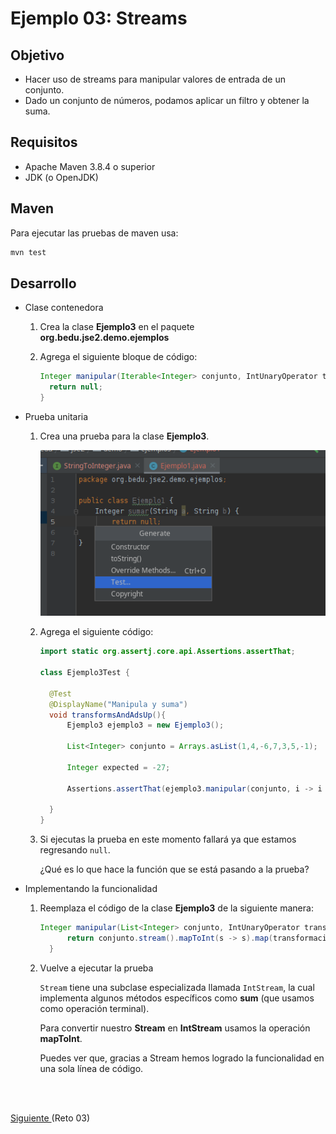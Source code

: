 # Ejemplo 03: Streams

## Objetivo

- Hacer uso de streams para manipular valores de entrada de un conjunto.
- Dado un conjunto de números, podamos aplicar un filtro y obtener la suma.

## Requisitos

- Apache Maven 3.8.4 o superior
- JDK (o OpenJDK)

## Maven

Para ejecutar las pruebas de maven usa:

```bash
mvn test
```

## Desarrollo

- Clase contenedora

  1. Crea la clase **Ejemplo3** en el paquete **org.bedu.jse2.demo.ejemplos**

  2. Agrega el siguiente bloque de código:

      ```java
      Integer manipular(Iterable<Integer> conjunto, IntUnaryOperator transformacion){
        return null;
      }
      ```

- Prueba unitaria

  1. Crea una prueba para la clase **Ejemplo3**.
    
      ![Crear prueba](img/figura01.png)
    
  2. Agrega el siguiente código:

      ```java
      import static org.assertj.core.api.Assertions.assertThat;

      class Ejemplo3Test {

        @Test
        @DisplayName("Manipula y suma")
        void transformsAndAdsUp(){
            Ejemplo3 ejemplo3 = new Ejemplo3();

            List<Integer> conjunto = Arrays.asList(1,4,-6,7,3,5,-1);

            Integer expected = -27;

            Assertions.assertThat(ejemplo3.manipular(conjunto, i -> i < 0 ? i:-i)).isEqualTo(expected);

        }
      }
      ```

  3. Si ejecutas la prueba en este momento fallará ya que estamos regresando `null`.

      ¿Qué es lo que hace la función que se está pasando a la prueba?


- Implementando la funcionalidad 

  1. Reemplaza el código de la clase **Ejemplo3** de la siguiente manera:
  
      ```java
      Integer manipular(List<Integer> conjunto, IntUnaryOperator transformacion){
            return conjunto.stream().mapToInt(s -> s).map(transformacion).sum();
        }
      ```

  2. Vuelve a ejecutar la prueba

      `Stream` tiene una subclase especializada llamada `IntStream`, la cual implementa algunos métodos específicos como **sum** (que usamos como operación terminal). 

      Para convertir nuestro **Stream** en **IntStream** usamos la operación **mapToInt**.

      Puedes ver que, gracias a Stream hemos logrado la funcionalidad en una sola línea de código.



<br/>
<br/>

[Siguiente ](../Reto-03/Readme.md)(Reto 03)